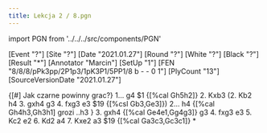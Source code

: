```yaml
---
title: Lekcja 2 / 8.pgn
---
```


import PGN from '../../../src/components/PGN'

<PGN>
﻿[Event "?"]
[Site "?"]
[Date "2021.01.27"]
[Round "?"]
[White "?"]
[Black "?"]
[Result "*"]
[Annotator "Marcin"]
[SetUp "1"]
[FEN "8/8/8/pPk3pp/2P1p3/1pK3P1/5PP1/8 b - - 0 1"]
[PlyCount "13"]
[SourceVersionDate "2021.01.27"]

 {[#] Jak czarne powinny grac?} 1... g4 $1 {[%cal Gh5h2]} 2. Kxb3 (2. Kb2 h4 3. gxh4 g3 4. fxg3 e3 $19 {[%csl Gb3,Ge3]}) 2... h4 {[%cal Gh4h3,Gh3h1] grozi ..h3 } 3. gxh4 {[%cal Ge4e1,Gg4g3]} g3 4. fxg3 e3 5. Kc2 e2 6. Kd2 a4 7. Kxe2 a3 $19 {[%cal Ga3c3,Gc3c1]} *


</PGN>
